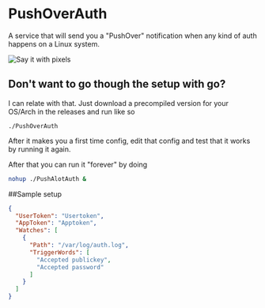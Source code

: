 PushOverAuth
============

A service that will send you a "PushOver" notification when any kind of auth happens on a Linux system.

![Say it with pixels](http://i.imgur.com/tz92Qec.png)

## Don't want to go though the setup with go?

I can relate with that. Just download a precompiled version for your OS/Arch in the releases and run like so

`./PushOverAuth`

After it makes you a first time config, edit that config and test that it works by running it again.

After that you can run it "forever" by doing

```bash
nohup ./PushAlotAuth &
```

##Sample setup

```json
{
  "UserToken": "Usertoken",
  "AppToken": "Apptoken",
  "Watches": [
    {
      "Path": "/var/log/auth.log",
      "TriggerWords": [
        "Accepted publickey",
        "Accepted password"
      ]
    }
  ]
}
```
